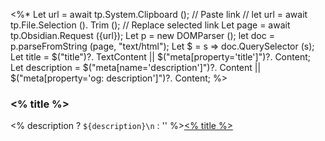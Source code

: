 <%*
Let url = await tp.System.Clipboard (); // Paste link
// let url = await tp.File.Selection (). Trim (); // Replace selected link
Let page = await tp.Obsidian.Request ({url});
Let p = new DOMParser ();
let doc = p.parseFromString (page, "text/html");
Let $ = s => doc.QuerySelector (s);
Let title = $("title")?. TextContent || $("meta[property='title']")?. Content;
Let description = $("meta[name='description']")?. Content || $("meta[property='og: description']")?. Content;
%>
### <% title %>
<% description ? `${description}\n` : '' %>[<% title %>](<% url %>)